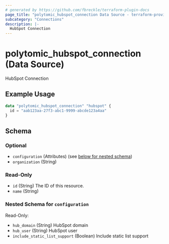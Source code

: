 ```yaml
---
# generated by https://github.com/fbreckle/terraform-plugin-docs
page_title: "polytomic_hubspot_connection Data Source - terraform-provider-polytomic"
subcategory: "Connections"
description: |-
  HubSpot Connection
---
```


# polytomic_hubspot_connection (Data Source)

HubSpot Connection

## Example Usage

```terraform
data "polytomic_hubspot_connection" "hubspot" {
  id = "aab123aa-27f3-abc1-9999-abcde123a4aa"
}
```

<!-- schema generated by tfplugindocs -->
## Schema

### Optional

- `configuration` (Attributes) (see [below for nested schema](#nestedatt--configuration))
- `organization` (String)

### Read-Only

- `id` (String) The ID of this resource.
- `name` (String)

<a id="nestedatt--configuration"></a>
### Nested Schema for `configuration`

Read-Only:

- `hub_domain` (String) HubSpot domain
- `hub_user` (String) HubSpot user
- `include_static_list_support` (Boolean) Include static list support


